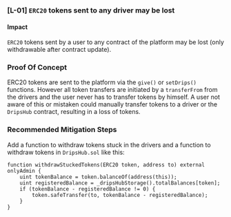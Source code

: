 ### [L-01] `ERC20` tokens sent to any driver may be lost
#### Impact
`ERC20` tokens sent by a user to any contract of the platform may be lost (only withdrawable after contract update).
### Proof Of Concept
ERC20 tokens are sent to the platform via the `give()` or `setDrips()` functions. However all token transfers are initiated by a `transferFrom` from the drivers and the user never has to transfer tokens by himself. A user not aware of this or mistaken could manually transfer tokens to a driver or the `DripsHub` contract, resulting in a loss of tokens.
### Recommended Mitigation Steps
Add a function to withdraw tokens stuck in the drivers and a function to withdraw tokens in `DripsHub.sol` like this:
```solidity
function withdrawStuckedTokens(ERC20 token, address to) external onlyAdmin {
	uint tokenBalance = token.balanceOf(address(this));
	uint registeredBalance = _dripsHubStorage().totalBalances[token];
	if (tokenBalance - registeredBalance != 0) {
		token.safeTransfer(to, tokenBalance - registeredBalance);
	}
}
```